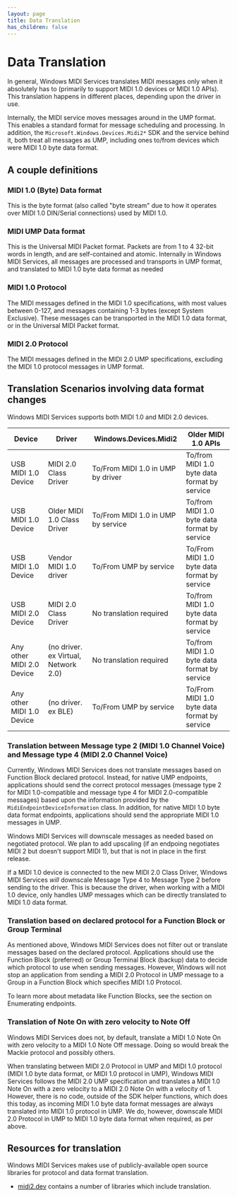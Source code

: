 ```yaml
---
layout: page
title: Data Translation
has_children: false
---
```


# Data Translation

In general, Windows MIDI Services translates MIDI messages only when it absolutely has to (primarily to support MIDI 1.0 devices or MIDI 1.0 APIs). This translation happens in different places, depending upon the driver in use.

Internally, the MIDI service moves messages around in the UMP format. This enables a standard format for message scheduling and processing. In addition, the `Microsoft.Windows.Devices.Midi2*` SDK and the service behind it, both treat all messages as UMP, including ones to/from devices which were MIDI 1.0 byte data format.

## A couple definitions

### MIDI 1.0 (Byte) Data format

This is the byte format (also called "byte stream" due to how it operates over MIDI 1.0 DIN/Serial connections) used by MIDI 1.0. 

### MIDI UMP Data format

This is the Universal MIDI Packet format. Packets are from 1 to 4 32-bit words in length, and are self-contained and atomic. Internally in Windows MIDI Services, all messages are processed and transports in UMP format, and translated to MIDI 1.0 byte data format as needed

### MIDI 1.0 Protocol

The MIDI messages defined in the MIDI 1.0 specifications, with most values between 0-127, and messages containing 1-3 bytes (except System Exclusive). These messages can be transported in the MIDI 1.0 data format, or in the Universal MIDI Packet format.

### MIDI 2.0 Protocol

The MIDI messages defined in the MIDI 2.0 UMP specifications, excluding the MIDI 1.0 protocol messages in UMP format.

## Translation Scenarios involving data format changes

Windows MIDI Services supports both MIDI 1.0 and MIDI 2.0 devices.

| Device | Driver | Windows.Devices.Midi2 | Older MIDI 1.0 APIs |
| ------------------- | --------------------- | -------------------------- | ------------------------ |
| USB MIDI 1.0 Device | MIDI 2.0 Class Driver | To/From MIDI 1.0 in UMP by driver | To/from MIDI 1.0 byte data format by service |
| USB MIDI 1.0 Device | Older MIDI 1.0 Class Driver | To/From MIDI 1.0 in UMP by service | To/from MIDI 1.0 byte data format by service |
| USB MIDI 1.0 Device | Vendor MIDI 1.0 driver | To/From UMP by service | To/From MIDI 1.0 byte data format by service |
| USB MIDI 2.0 Device | MIDI 2.0 Class Driver | No translation required | To/from MIDI 1.0 byte data format by service |
| Any other MIDI 2.0 Device | (no driver. ex Virtual, Network 2.0) | No translation required | To/from MIDI 1.0 byte data format by service |
| Any other MIDI 1.0 Device | (no driver. ex BLE) | To/From UMP by service | To/From MIDI 1.0 byte data format by service |

### Translation between Message type 2 (MIDI 1.0 Channel Voice) and Message type 4 (MIDI 2.0 Channel Voice)

Currently, Windows MIDI Services does not translate messages based on Function Block declared protocol. Instead, for native UMP endpoints, applications should send the correct protocol messages (message type 2 for MIDI 1.0-compatible and message type 4 for MIDI 2.0-compatible messages) based upon the information provided by the `MidiEndpointDeviceInformation` class. In addition, for native MIDI 1.0 byte data format endpoints, applications should send the appropriate MIDI 1.0 messages in UMP.

Windows MIDI Services will downscale messages as needed based on negotiated protocol. We plan to add upscaling (if an endpoing negotiates MIDI 2 but doesn't support MIDI 1), but that is not in place in the first release.

If a MIDI 1.0 device is connected to the new MIDI 2.0 Class Driver, Windows MIDI Services *will* downscale Message Type 4 to Message Type 2 before sending to the driver. This is because the driver, when working with a MIDI 1.0 device, only handles UMP messages which can be directly translated to MIDI 1.0 data format.

### Translation based on declared protocol for a Function Block or Group Terminal

As mentioned above, Windows MIDI Services does not filter out or translate messages based on the declared protocol. Applications should use the Function Block (preferred) or Group Terminal Block (backup) data to decide which protocol to use when sending messages. However, Windows will not stop an application from sending a MIDI 2.0 Protocol in UMP message to a Group in a Function Block which specifies MIDI 1.0 Protocol.

To learn more about metadata like Function Blocks, see the section on Enumerating endpoints.

### Translation of Note On with zero velocity to Note Off

Windows MIDI Services does not, by default, translate a MIDI 1.0 Note On with zero velocity to a MIDI 1.0 Note Off message. Doing so would break the Mackie protocol and possibly others.

When translating between MIDI 2.0 Protocol in UMP and MIDI 1.0 protocol (MIDI 1.0 byte data format, or MIDI 1.0 protocol in UMP), Windows MIDI Services follows the MIDI 2.0 UMP specification and translates a MIDI 1.0 Note On with a zero velocity to a MIDI 2.0 Note On with a velocity of 1. However, there is no code, outside of the SDK helper functions, which does this today, as incoming MIDI 1.0 byte data format messages are always translated into MIDI 1.0 protocol in UMP. We do, however, downscale MIDI 2.0 Protocol in UMP to MIDI 1.0 byte data format when required, as per above.

## Resources for translation

Windows MIDI Services makes use of publicly-available open source libraries for protocol and data format translation.

* [midi2.dev](https://midi2.dev) contains a number of libraries which include translation.
